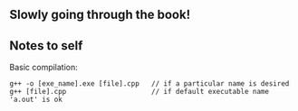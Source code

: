 ## Slowly going through the book!

## Notes to self

Basic compilation:
```
g++ -o [exe_name].exe [file].cpp   // if a particular name is desired
g++ [file].cpp                     // if default executable name 'a.out' is ok
```

